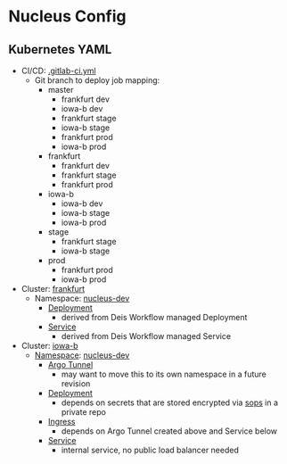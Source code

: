 # Nucleus Config

## Kubernetes YAML

- CI/CD: [.gitlab-ci.yml](.gitlab-ci.yml)
  - Git branch to deploy job mapping:
    - master
      - frankfurt dev
      - iowa-b dev
      - frankfurt stage
      - iowa-b stage
      - frankfurt prod
      - iowa-b prod
    - frankfurt
      - frankfurt dev
      - frankfurt stage
      - frankfurt prod
    - iowa-b
      - iowa-b dev
      - iowa-b stage
      - iowa-b prod
    - stage
      - frankfurt stage
      - iowa-b stage
    - prod
      - frankfurt prod
      - iowa-b prod
- Cluster: [frankfurt](frankfurt/)
  - Namespace: [nucleus-dev](frankfurt/nucleus-dev/)
    - [Deployment](frankfurt/nucleus-dev/deploy.yaml)
      - derived from Deis Workflow managed Deployment
    - [Service](frankfurt/nucleus-dev/svc.yaml)
      - derived from Deis Workflow managed Service
- Cluster: [iowa-b](iowa-b/)
  - [Namespace](iowa-b/nucleus-dev/nucleus-dev-ns.yaml): [nucleus-dev](iowa-b/nucleus-dev/)
    - [Argo Tunnel](iowa-b/nucleus-dev/argo-tunnel.yaml)
      - may want to move this to its own namespace in a future revision
    - [Deployment](iowa-b/nucleus-dev/deploy.yaml)
      - depends on secrets that are stored encrypted via [sops](https://github.com/mozilla/sops) in a private repo
    - [Ingress](iowa-b/nucleus-dev/ingress.yaml)
      - depends on Argo Tunnel created above and Service below
    - [Service](iowa-b/nucleus-dev/svc.yaml)
      - internal service, no public load balancer needed
